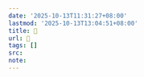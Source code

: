 ```yaml
---
date: '2025-10-13T11:31:27+08:00'
lastmod: '2025-10-13T13:04:51+08:00'
title: 󰩟
url: 󰩟
tags: []
src:
note:
---
```

